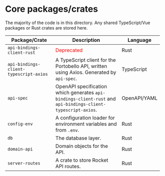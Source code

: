 # Core packages/crates

The majority of the code is in this directory. Any shared TypeScript/Vue packages or Rust crates are stored here.

| Package/Crate | Description | Language |
|---------------|-------------|----------|
| `api-bindings-client-rust` | <span style="color: red;">Deprecated</span> | Rust |
| `api-bindings-client-typescript-axios` | A TypeScript client for the Portobello API, written using Axios. Generated by `api-spec`. | TypeScript |
| `api-spec` | OpenAPI specification which generates `api-bindings-client-rust` and `api-bindings-client-typescript-axios`. | OpenAPI/YAML |
| `config-env` | A configuration loader for environment variables and from `.env`. | Rust |
| `db` | The database layer. | Rust |
| `domain-api` | Domain objects for the API. | Rust |
| `server-routes` | A crate to store Rocket API routes. | Rust |